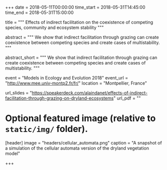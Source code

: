 +++
date = 2018-05-11T00:00:00
time_start = 2018-05-31T14:45:00
time_end = 2018-05-31T15:00:00

title = """
Effects of indirect facilitation on the coexistence of competing species, community and ecosystem stability 
"""

abstract = """
We show that indirect facilitation through grazing can create coexistence between competing
species and create cases of multistability.
"""

abstract_short = """
We show that indirect facilitation through grazing can create coexistence between competing
species and create cases of multistability.
"""

event = "Models in Ecology and Evolution 2018"
event_url = "http://www.mee.univ-montp2.fr/fr/"
location = "Montpellier, France"


url_slides = "https://speakerdeck.com/alaindanet/effects-of-indirect-facilitation-through-grazing-on-dryland-ecosystems"
url_pdf = ""


# Optional featured image (relative to `static/img/` folder).
[header]
image = "headers/cellular_automata.png"
caption = "A snapshot of a simulation of the cellular automata version of the dryland vegetation model"

+++
